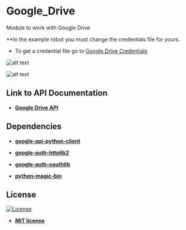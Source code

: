 # Google_Drive
Module to work with Google Drive

**In the example robot you must change the credentials file for yours.

<ul>
  <li>
    To get a credential file go to <a href="https://developers.google.com/drive/api/v3/quickstart/python">
    Google Drive Credentials
    </a>
  </li>
</ul>  

![alt text](https://raw.githubusercontent.com/rocketbot-cl/Google_Drive/master/example/commands.png)

![alt text](https://raw.githubusercontent.com/rocketbot-cl/Google_Drive/master/example/gdrive.png)

<h2>Link to API Documentation</h2>

<ul>
  <li>
    <strong>
      <a href="https://developers.google.com/resources/api-libraries/documentation/drive/v3/python/latest/">Google Drive API</a>
    </strong> 
  </li>  
</ul>  

<h2>Dependencies</h2>

<ul>
  <li>
    <strong>
      <a href="https://pypi.org/project/google-api-python-client/">google-api-python-client</a>
    </strong> 
  </li>  
</ul>  

<ul>
  <li>
    <strong>
      <a href="https://pypi.org/project/google-auth-httplib2/">google-auth-httplib2</a>
    </strong> 
  </li>  
</ul>  

<ul>
  <li>
    <strong>
      <a href="https://pypi.org/project/google-auth-oauthlib/">google-auth-oauthlib</a>
    </strong> 
  </li>  
</ul>  

<ul>
  <li>
    <strong>
      <a href="https://pypi.org/project/python-magic-bin/">python-magic-bin</a>
    </strong> 
  </li>  
</ul>  


<h2>License</h2>

<p><a href="http://badges.mit-license.org" rel="nofollow"><img src="https://camo.githubusercontent.com/107590fac8cbd65071396bb4d04040f76cde5bde/687474703a2f2f696d672e736869656c64732e696f2f3a6c6963656e73652d6d69742d626c75652e7376673f7374796c653d666c61742d737175617265" alt="License" data-canonical-src="http://img.shields.io/:license-mit-blue.svg?style=flat-square" style="max-width:100%;"></a></p>

<ul>
  <li><strong><a href="http://opensource.org/licenses/mit-license.php" rel="nofollow">MIT license</a></strong></li>
</ul>  

